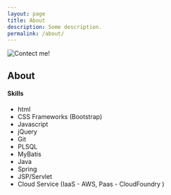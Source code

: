 ```yaml
---
layout: page
title: About
description: Some description.
permalink: /about/
---
```


<img itemprop="image" class="img-rounded" src="https://leehyemi0468.github.io/assets/img/me.jpg" alt="Contect me!">

## About


<h4>Skills</h4>
<ul>
<li>html</li>
<li>CSS Frameworks (Bootstrap)</li>
<li>Javascript</li>
<li>jQuery</li>
<li>Git</li>
<li>PLSQL</li>
 <li>MyBatis</li>
<li>Java</li>
<li>Spring</li>
<li>JSP/Servlet</li>
<li>Cloud Service (IaaS - AWS, Paas - CloudFoundry )</li>
</ul>
